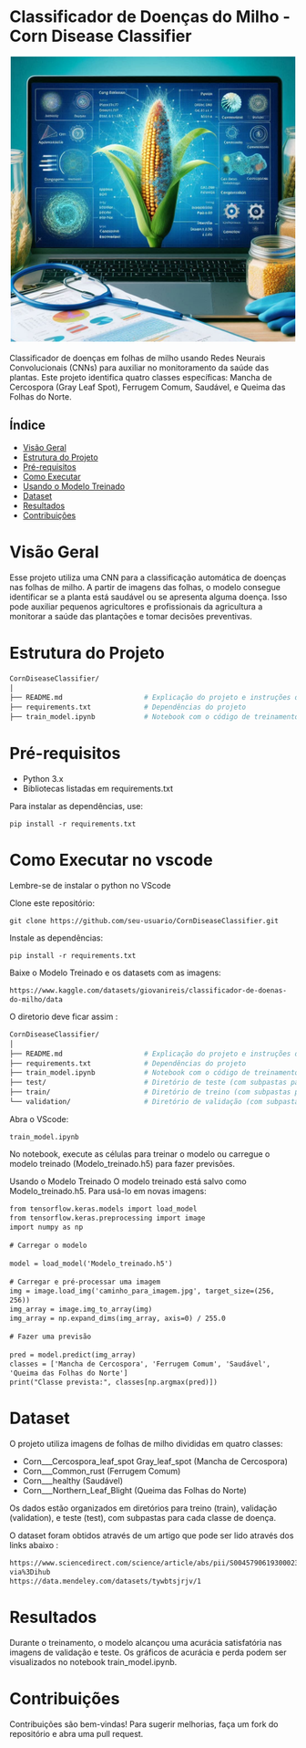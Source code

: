 # Classificador de Doenças do Milho - Corn Disease Classifier
<div align = "center">
  <img src= "https://github.com/giolreis/CornDiseaseClassifier-/blob/main/1731017597797.jpg" width ="500px" >
</div>
<br> 
Classificador de doenças em folhas de milho usando Redes Neurais Convolucionais (CNNs) para auxiliar no monitoramento da saúde das plantas. Este projeto identifica quatro classes específicas: Mancha de Cercospora (Gray Leaf Spot), Ferrugem Comum, Saudável, e Queima das Folhas do Norte.

## Índice

* [Visão Geral](#Visão-Geral)
* [Estrutura do Projeto](#Estrutura-do-Projeto)
* [Pré-requisitos](#Pré-requisitos)
* [Como Executar](#Como-Executar)
* [Usando o Modelo Treinado](#Usando-o-Modelo-Treinado)
* [Dataset](#Dataset)
* [Resultados](#Resultados)
* [Contribuições](#Contribuições)
  
# Visão Geral

Esse projeto utiliza uma CNN para a classificação automática de doenças nas folhas de milho. A partir de imagens das folhas, o modelo consegue identificar se a planta está saudável ou se apresenta alguma doença. Isso pode auxiliar pequenos agricultores e profissionais da agricultura a monitorar a saúde das plantações e tomar decisões preventivas.

# Estrutura do Projeto 

```bash 
CornDiseaseClassifier/
│
├── README.md                    # Explicação do projeto e instruções de uso
├── requirements.txt             # Dependências do projeto
├── train_model.ipynb            # Notebook com o código de treinamento e avaliação
```
# Pré-requisitos

- Python 3.x
- Bibliotecas listadas em requirements.txt

Para instalar as dependências, use:
```console 
pip install -r requirements.txt
```

# Como Executar no vscode

Lembre-se de instalar o python no VScode 

Clone este repositório:
```console 
git clone https://github.com/seu-usuario/CornDiseaseClassifier.git
```

Instale as dependências:
```console 
pip install -r requirements.txt
```

Baixe o Modelo Treinado e os datasets com as imagens:
```console
https://www.kaggle.com/datasets/giovanireis/classificador-de-doenas-do-milho/data
```

O diretorio deve ficar assim :

```bash 
CornDiseaseClassifier/
│
├── README.md                    # Explicação do projeto e instruções de uso
├── requirements.txt             # Dependências do projeto
├── train_model.ipynb            # Notebook com o código de treinamento e avaliação
├── test/                        # Diretório de teste (com subpastas para cada classe de doença)
├── train/                       # Diretório de treino (com subpastas para cada classe de doença)
└── validation/                  # Diretório de validação (com subpastas para cada classe de doença)
```

Abra o VScode:
```console 
train_model.ipynb
```

No notebook, execute as células para treinar o modelo ou carregue o modelo treinado (Modelo_treinado.h5) para fazer previsões.

Usando o Modelo Treinado
O modelo treinado está salvo como Modelo_treinado.h5. Para usá-lo em novas imagens:
```console 
from tensorflow.keras.models import load_model
from tensorflow.keras.preprocessing import image
import numpy as np

# Carregar o modelo

model = load_model('Modelo_treinado.h5')

# Carregar e pré-processar uma imagem
img = image.load_img('caminho_para_imagem.jpg', target_size=(256, 256))
img_array = image.img_to_array(img)
img_array = np.expand_dims(img_array, axis=0) / 255.0

# Fazer uma previsão

pred = model.predict(img_array)
classes = ['Mancha de Cercospora', 'Ferrugem Comum', 'Saudável', 'Queima das Folhas do Norte']
print("Classe prevista:", classes[np.argmax(pred)])
```

# Dataset
O projeto utiliza imagens de folhas de milho divididas em quatro classes:

- Corn___Cercospora_leaf_spot Gray_leaf_spot (Mancha de Cercospora)
- Corn___Common_rust (Ferrugem Comum)
- Corn___healthy (Saudável)
- Corn___Northern_Leaf_Blight (Queima das Folhas do Norte)

Os dados estão organizados em diretórios para treino (train), validação (validation), e teste (test), com subpastas para cada classe de doença.

O dataset foram obtidos através de um artigo que pode ser lido através dos links abaixo :

```console
https://www.sciencedirect.com/science/article/abs/pii/S0045790619300023?via%3Dihub
https://data.mendeley.com/datasets/tywbtsjrjv/1
```

# Resultados
Durante o treinamento, o modelo alcançou uma acurácia satisfatória nas imagens de validação e teste. Os gráficos de acurácia e perda podem ser visualizados no notebook train_model.ipynb.

# Contribuições
Contribuições são bem-vindas! Para sugerir melhorias, faça um fork do repositório e abra uma pull request.

